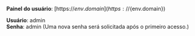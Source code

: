 **Painel do usuário**: [https://${env.domain}](https://${env.domain})

**Usuário**: admin  
**Senha**: admin
(Uma nova senha será solicitada após o primeiro acesso.)